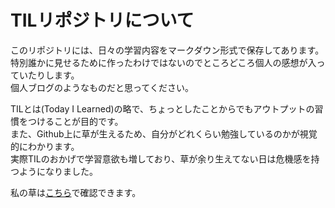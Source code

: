 # TILリポジトリについて

このリポジトリには、日々の学習内容をマークダウン形式で保存してあります。  
特別誰かに見せるために作ったわけではないのでところどころ個人の感想が入っていたりします。  
個人ブログのようなものだと思ってください。  

TILとは(Today I Learned)の略で、ちょっとしたことからでもアウトプットの習慣をつけることが目的です。  
また、Github上に草が生えるため、自分がどれくらい勉強しているのかが視覚的にわかります。  
実際TILのおかげで学習意欲も増しており、草が余り生えてない日は危機感を持つようになりました。  

私の草は[こちら](https://github.com/uno1142)で確認できます。
